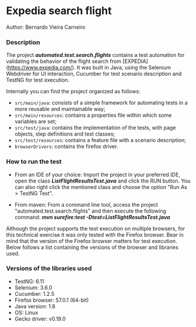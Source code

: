 # Expedia search flight

Author: Bernardo Vieira Carneiro

### Description

The project ***automated.test.search.flights*** contains a test automation for validating the behavior of the flight search from [EXPEDIA] (https://www.expedia.com/). It was built in Java, using the Selenium Webdriver for UI interaction, Cucumber for test scenario description and TestNG for test execution.

Internally you can find the project organized as follows:
- `src/main/java`: consists of a simple framework for automating tests in a more reusable and maintainable way;
- `src/main/resources`: contains a properties file within which some variables are set;
- `src/test/java`: contains the implementation of the tests, with page objects, step definitions and test classes;
- `src/test/resources`: contains a feature file with a scenario description;
- `browserDrivers`: contains the firefox driver.

### How to run the test

- From an IDE of your choice:
Import the project in your preferred IDE, open the class ***ListFlightResultsTest.java*** and click the RUN button. You can also right click the mentioned class and choose the option "Run As > TestNG Test".

- From maven:
From a command line tool, access the project "automated.test.search.flights" and then execute the following command: ***mvn surefire:test -Dtest=ListFlightResultsTest.java***

Although the project supports the test execution on multiple browsers, for this technical exercise it was only tested with the Firefox browser. Bear in mind that the version of the Firefox browser matters for test execution. Below follows a list containing the versions of the browser and libraries used.

### Versions of the libraries used

- TestNG: 6.11
- Selenium: 3.6.0
- Cucumber: 1.2.5
- Firefox browser: 57.0.1 (64-bit)
- Java version: 1.8
- OS: Linux
- Gecko driver: v0.19.0

